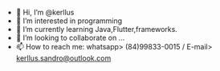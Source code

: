 - 👋 Hi, I’m @kerllus
- 👀 I’m interested in programming
- 🌱 I’m currently learning Java,Flutter,frameworks.
- 💞️ I’m looking to collaborate on ...
- 📫 How to reach me: whatsapp> (84)99833-0015 / E-mail> kerllus.sandro@outlook.com
         

<!---
Estudante de Java e flutter, procurando aperfeiçoar minhas habilidades.
--->
